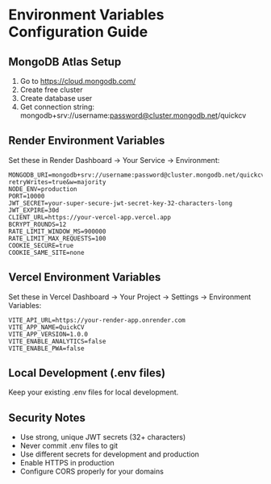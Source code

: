# Environment Variables Configuration Guide

## MongoDB Atlas Setup
1. Go to https://cloud.mongodb.com/
2. Create free cluster
3. Create database user
4. Get connection string: mongodb+srv://username:password@cluster.mongodb.net/quickcv

## Render Environment Variables
Set these in Render Dashboard -> Your Service -> Environment:

```
MONGODB_URI=mongodb+srv://username:password@cluster.mongodb.net/quickcv?retryWrites=true&w=majority
NODE_ENV=production
PORT=10000
JWT_SECRET=your-super-secure-jwt-secret-key-32-characters-long
JWT_EXPIRE=30d
CLIENT_URL=https://your-vercel-app.vercel.app
BCRYPT_ROUNDS=12
RATE_LIMIT_WINDOW_MS=900000
RATE_LIMIT_MAX_REQUESTS=100
COOKIE_SECURE=true
COOKIE_SAME_SITE=none
```

## Vercel Environment Variables  
Set these in Vercel Dashboard -> Your Project -> Settings -> Environment Variables:

```
VITE_API_URL=https://your-render-app.onrender.com
VITE_APP_NAME=QuickCV
VITE_APP_VERSION=1.0.0
VITE_ENABLE_ANALYTICS=false
VITE_ENABLE_PWA=false
```

## Local Development (.env files)
Keep your existing .env files for local development.

## Security Notes
- Use strong, unique JWT secrets (32+ characters)
- Never commit .env files to git
- Use different secrets for development and production
- Enable HTTPS in production
- Configure CORS properly for your domains
